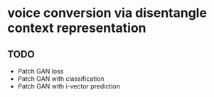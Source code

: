 # voice conversion via disentangle context representation

## TODO
- Patch GAN loss
- Patch GAN with classification
- Patch GAN with i-vector prediction

